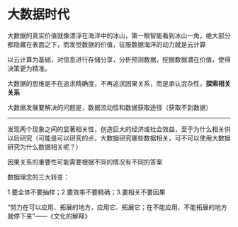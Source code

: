 # 大数据时代

大数据的真实价值就像漂浮在海洋中的冰山，第一眼智能看到冰山一角，绝大部分都隐藏在表面之下，而发觉数据的价值，征服数据海洋的动力就是云计算

以云计算为基础，对信息进行存储分享，分析预测数据，挖掘数据潜在价值，使得决策更为精准。

大数据的思维是不在追求精确度，不再追求因果关系，而是承认混杂性，**探索相关关系**

大数据发展要解决的问题是，数据流动性和数据获取途径（获取不到数据）

---

发现两个现象之间的显著相关性，创造巨大的经济或社会效益，至于为什么相关供以后研究（可能是可以研究的点，大数据研究哪些数据相关，可不可以使用大数据研究为什么数据相关呢？）

因果关系的重要性可能需要根据不同的情况有不同的答案

数据理念的三大转变：

1.要全体不要抽样；2.要效率不要精确；3.要相关不要因果



“努力在可以应用、拓展的地方，应用它、拓展它；在不能应用、不能拓展的地方就停下来”——《文化的解释》



